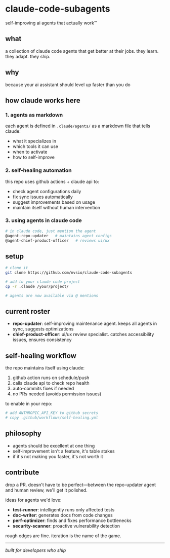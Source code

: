 # claude-code-subagents

self-improving ai agents that actually work™

## what

a collection of claude code agents that get better at their jobs. they learn. they adapt. they ship.

## why

because your ai assistant should level up faster than you do

## how claude works here

### 1. agents as markdown
each agent is defined in `.claude/agents/` as a markdown file that tells claude:
- what it specializes in
- which tools it can use
- when to activate
- how to self-improve

### 2. self-healing automation
this repo uses github actions + claude api to:
- check agent configurations daily
- fix sync issues automatically
- suggest improvements based on usage
- maintain itself without human intervention

### 3. using agents in claude code
```bash
# in claude code, just mention the agent
@agent-repo-updater   # maintains agent configs
@agent-chief-product-officer   # reviews ui/ux
```

## setup

```bash
# clone it
git clone https://github.com/nvsio/claude-code-subagents

# add to your claude code project
cp -r .claude /your/project/

# agents are now available via @ mentions
```

## current roster

- **repo-updater**: self-improving maintenance agent. keeps all agents in sync, suggests optimizations
- **chief-product-officer**: ui/ux review specialist. catches accessibility issues, ensures consistency

## self-healing workflow

the repo maintains itself using claude:
1. github action runs on schedule/push
2. calls claude api to check repo health
3. auto-commits fixes if needed
4. no PRs needed (avoids permission issues)

to enable in your repo:
```yaml
# add ANTHROPIC_API_KEY to github secrets
# copy .github/workflows/self-healing.yml
```

## philosophy

- agents should be excellent at one thing
- self-improvement isn't a feature, it's table stakes
- if it's not making you faster, it's not worth it

## contribute

drop a PR. doesn't have to be perfect—between the repo-updater agent and human review, we'll get it polished.

ideas for agents we'd love:
- **test-runner**: intelligently runs only affected tests
- **doc-writer**: generates docs from code changes  
- **perf-optimizer**: finds and fixes performance bottlenecks
- **security-scanner**: proactive vulnerability detection

rough edges are fine. iteration is the name of the game.

---

*built for developers who ship*
